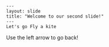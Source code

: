 	---
	layout: slide
	title: "Welcome to our second slide!"
	---
	Let's go Fly a kite
Use the left arrow to go back!

